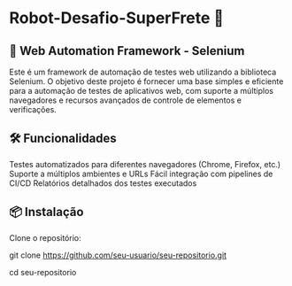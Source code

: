 # Robot-Desafio-SuperFrete 🤖

## 🧪 Web Automation Framework - Selenium
Este é um framework de automação de testes web utilizando a biblioteca Selenium. O objetivo deste projeto é fornecer uma base simples e eficiente para a automação de testes de aplicativos web, com suporte a múltiplos navegadores e recursos avançados de controle de elementos e verificações.

## 🛠️ Funcionalidades
Testes automatizados para diferentes navegadores (Chrome, Firefox, etc.)
Suporte a múltiplos ambientes e URLs
Fácil integração com pipelines de CI/CD
Relatórios detalhados dos testes executados

## 📦 Instalação
Clone o repositório:

git clone https://github.com/seu-usuario/seu-repositorio.git

cd seu-repositorio